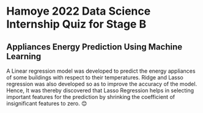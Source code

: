 # Hamoye 2022 Data Science Internship Quiz for Stage B
## Appliances Energy Prediction Using Machine Learning
A Linear regression model was developed to predict the energy appliances of some buildings with respect to their temperatures. Ridge and Lasso regression was also developed so as to improve the accuracy of the model. Hence, It was thereby discovered that  Lasso Regression helps in selecting important  features  for the prediction by shrinking the coefficient of  insignificant features to zero. :blush: 
